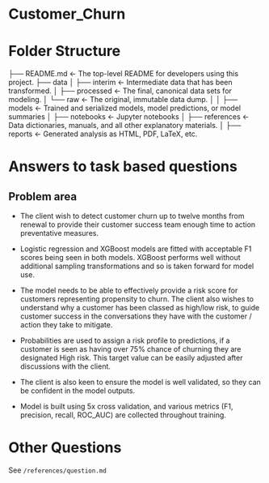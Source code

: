 # Customer_Churn

# Folder Structure 

├── README.md          <- The top-level README for developers using this project.
├── data
│   ├── interim        <- Intermediate data that has been transformed.
│   ├── processed      <- The final, canonical data sets for modeling.
│   └── raw            <- The original, immutable data dump.
│
│
├── models             <- Trained and serialized models, model predictions, or model summaries
│
├── notebooks          <- Jupyter notebooks
│
├── references         <- Data dictionaries, manuals, and all other explanatory materials.
│
├── reports            <- Generated analysis as HTML, PDF, LaTeX, etc.

# Answers to task based questions
## Problem area

- The client wish to detect customer churn up to twelve months from renewal to provide their customer success team enough time to action preventative measures.
* Logistic regression and XGBoost models are fitted with acceptable F1 scores being seen in both models. XGBoost performs well without additional sampling transformations and so is taken forward for model use. 

- The model needs to be able to effectively provide a risk score for customers representing propensity to churn. The client also wishes to understand why a customer has been classed as high/low risk, to guide customer success in the conversations they have with the customer / action they take to mitigate.
* Probabilities are used to assign a risk profile to predictions, if a customer is seen as having over 75% chance of churning they are designated High risk. This target value can be easily adjusted after discussions with the client. 

- The client is also keen to ensure the model is well validated, so they can be confident in the model outputs.
* Model is built using 5x cross validation, and various metrics (F1, precision, recall, ROC_AUC) are collected throughout training. 

# Other Questions
See `/references/question.md`
